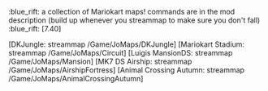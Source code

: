 :blue_rift: a collection of Mariokart maps! commands are in the mod description (build up whenever you streammap to make sure you don't fall) :blue_rift: [7.40]

[DKJungle: streammap /Game/JoMaps/DKJungle] 
[Mariokart Stadium: streammap /Game/JoMaps/Circuit] 
[Luigis MansionDS: streammap /Game/JoMaps/Mansion] 
[MK7 DS Airship: streammap /Game/JoMaps/AirshipFortress] 
[Animal Crossing Autumn: streammap /Game/JoMaps/AnimalCrossingAutumn]